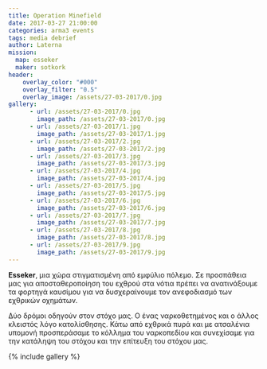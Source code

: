```yaml
---
title: Operation Minefield
date: 2017-03-27 21:00:00
categories: arma3 events
tags: media debrief
author: Laterna
mission:
  map: esseker
  maker: sotkork
header:
    overlay_color: "#000"
    overlay_filter: "0.5"
    overlay_image: /assets/27-03-2017/0.jpg
gallery:
      - url: /assets/27-03-2017/0.jpg
        image_path: /assets/27-03-2017/0.jpg
      - url: /assets/27-03-2017/1.jpg
        image_path: /assets/27-03-2017/1.jpg
      - url: /assets/27-03-2017/2.jpg
        image_path: /assets/27-03-2017/2.jpg
      - url: /assets/27-03-2017/3.jpg
        image_path: /assets/27-03-2017/3.jpg
      - url: /assets/27-03-2017/4.jpg
        image_path: /assets/27-03-2017/4.jpg
      - url: /assets/27-03-2017/5.jpg
        image_path: /assets/27-03-2017/5.jpg
      - url: /assets/27-03-2017/6.jpg
        image_path: /assets/27-03-2017/6.jpg
      - url: /assets/27-03-2017/7.jpg
        image_path: /assets/27-03-2017/7.jpg
      - url: /assets/27-03-2017/8.jpg
        image_path: /assets/27-03-2017/8.jpg
      - url: /assets/27-03-2017/9.jpg
        image_path: /assets/27-03-2017/9.jpg
---
```



**Esseker**, μια χώρα στιγματισμένη από εμφύλιο πόλεμο. Σε προσπάθεια μας για αποσταθεροποίηση του εχθρού στα νότια πρέπει να ανατινάξουμε τα φορτηγά καυσίμου για να δυσχεραίνουμε τον ανεφοδιασμό των εχθρικών οχημάτων.

Δύο δρόμοι οδηγούν στον στόχο μας. Ο ένας ναρκοθετημένος και ο άλλος κλειστός λόγο κατολίσθησης. Κάτω από εχθρικά πυρά και με ατσαλένια υπομονή προσπεράσαμε το κόλλημα του ναρκοπεδίου και συνεχίσαμε για την κατάληψη του στόχου και την επίτευξη του στόχου μας.

{% include gallery %}
